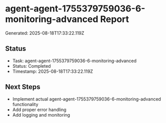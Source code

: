 # agent-agent-1755379759036-6-monitoring-advanced Report

Generated: 2025-08-18T17:33:22.119Z

## Status
- Task: agent-agent-1755379759036-6-monitoring-advanced
- Status: Completed
- Timestamp: 2025-08-18T17:33:22.119Z

## Next Steps
- Implement actual agent-agent-1755379759036-6-monitoring-advanced functionality
- Add proper error handling
- Add logging and monitoring

